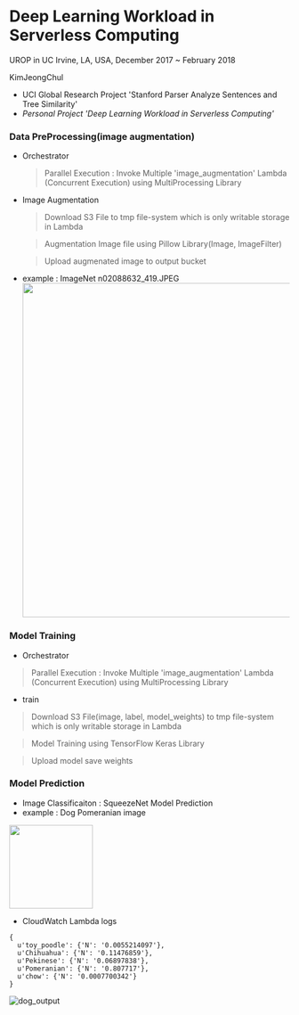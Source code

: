 # Deep Learning Workload in Serverless Computing
UROP in UC Irvine, LA, USA, December 2017 ~ February 2018

KimJeongChul
 - UCI Global Research Project 'Stanford Parser Analyze Sentences and Tree Similarity'
 - *Personal Project 'Deep Learning Workload in Serverless Computing'*
 
### Data PreProcessing(image augmentation)
 - Orchestrator
 
    > Parallel Execution : Invoke Multiple 'image_augmentation' Lambda (Concurrent Execution) using MultiProcessing Library
    
 - Image Augmentation
 
    > Download S3 File to tmp file-system which is only writable storage in Lambda
    
    > Augmentation Image file using Pillow Library(Image, ImageFilter)
    
    > Upload augmenated image to output bucket
 - example : ImageNet n02088632_419.JPEG    
<img width= 600 src='https://user-images.githubusercontent.com/10591350/64076510-bf9de180-cd00-11e9-8546-13ba4121ebce.png'></img>
    
### Model Training
 - Orchestrator
 
 > Parallel Execution : Invoke Multiple 'image_augmentation' Lambda (Concurrent Execution) using MultiProcessing Library

 - train
 
 > Download S3 File(image, label, model_weights) to tmp file-system which is only writable storage in Lambda
    
 > Model Training using TensorFlow Keras Library
    
 > Upload model save weights
 
### Model Prediction
 
 - Image Classificaiton : SqueezeNet Model Prediction
 - example : Dog Pomeranian image
 
 <img width=150 src='https://user-images.githubusercontent.com/10591350/64076271-a47da280-ccfd-11e9-9e4c-8f3e6c989eb9.jpg'></img>
 - CloudWatch Lambda logs
 ```
{
   u'toy_poodle': {'N': '0.0055214097'}, 
   u'Chihuahua': {'N': '0.11476859'}, 
   u'Pekinese': {'N': '0.06897838'}, 
   u'Pomeranian': {'N': '0.807717'}, 
   u'chow': {'N': '0.0007700342'}
} 
 ```
 ![dog_output](https://user-images.githubusercontent.com/10591350/64076286-edcdf200-ccfd-11e9-8958-c83c0e93e6ea.png)
